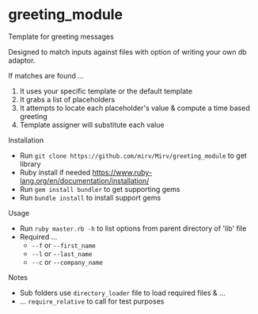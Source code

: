 # greeting_module

Template for greeting messages

Designed to match inputs against files with option of writing your own db adaptor.

If matches are found ...

1) It uses your specific template or the default template
2) It grabs a list of placeholders
3) It attempts to locate each placeholder's value & compute a time based greeting
4) Template assigner will substitute each value

Installation
- Run `git clone https://github.com/mirv/Mirv/greeting_module` to get library
- Ruby install if needed https://www.ruby-lang.org/en/documentation/installation/
- Run `gem install bundler` to get supporting gems
- Run `bundle install` to install support gems 

Usage 
- Run `ruby master.rb -h` to list options from parent directory of 'lib' file
- Required ...
    - `--f` or `--first_name` 
    - `--l` or `--last_name`
    - `--c` or `--company_name`

Notes
- Sub folders use `directory_loader` file to load required files & ...
-   ... `require_relative` to call for test purposes